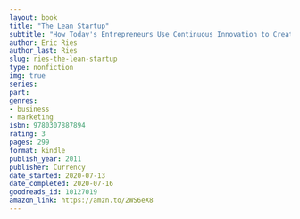```yaml
---
layout: book
title: "The Lean Startup"
subtitle: "How Today's Entrepreneurs Use Continuous Innovation to Create Radically Successful Businesses"
author: Eric Ries
author_last: Ries
slug: ries-the-lean-startup
type: nonfiction
img: true
series: 
part: 
genres:
- business
- marketing
isbn: 9780307887894
rating: 3
pages: 299
format: kindle
publish_year: 2011
publisher: Currency
date_started: 2020-07-13
date_completed: 2020-07-16
goodreads_id: 10127019
amazon_link: https://amzn.to/2WS6eX8
---
```

